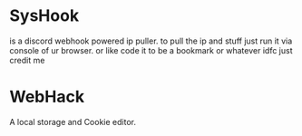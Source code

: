 # SysHook
is a discord webhook powered ip puller. 
to pull the ip and stuff just run it via console of ur browser. or like code it to be a bookmark or whatever idfc just credit me

# WebHack
A local storage and Cookie editor.
